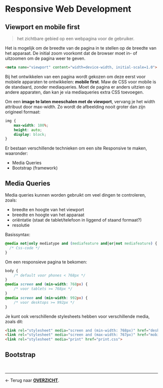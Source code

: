 # Responsive Web Development

## Viewport en mobile first

> het zichtbare gebied op een webpagina voor de gebruiker.

Het is mogelijk om de breedte van de pagina in te stellen op de breedte van het apparaat. De initial zoom voorkomt dat de browser moet in- of uitzoomen om de pagina weer te geven.

```html
<meta name="viewport" content="width=device-width, initial-scale=1.0">
```

Bij het ontwikkelen van een pagina wordt gekozen om deze eerst voor mobiele apparaten te ontwikkelen: **mobile first**. Maw de CSS voor mobile is de standaard, zonder mediaqueries. Moet de pagina er anders uitzien op andere apparaten, dan kan je via mediaqueries extra CSS toevoegen.

Om een **image te laten meeschalen met de viewport**, vervang je het width attribuut door max-width. Zo wordt de afbeelding nooit groter dan zijn origineel formaat:

```css
img {
    max-width: 100%;
    height: auto;
    display: block;
}
```

Er bestaan verschillende technieken om een site Responsive te maken, waaronder:
* Media Queries
* Bootstrap (framework)

## Media Queries

Media queries kunnen worden gebruikt om veel dingen te controleren, zoals:
* breedte en hoogte van het viewport
* breedte en hoogte van het apparaat
* oriëntatie (staat de tablet/telefoon in liggend of staand formaat?)
* resolutie

Basissyntax:

```css
@media not|only mediatype and (mediafeature and|or|not mediafeature) {
  /* Css-code */
}
```

Om een responsieve pagina te bekomen:

```css
body {
    /* default voor phones < 768px */
}
@media screen and (min-width: 768px) {
    /* voor tablets >= 768px */
}
@media screen and (min-width: 992px) {
    /* voor desktops >= 992px */
}
```

Je kunt ook verschillende stylesheets hebben voor verschillende media, zoals dit:

```html
<link rel="stylesheet" media="screen and (min-width: 768px)" href="desktop.css">
<link rel="stylesheet" media="screen and (max-width: 767px)" href="mobile.css">
<link rel="stylesheet" media="print" href="print.css">
```

## Bootstrap


<br>

---

&larr; Terug naar [**OVERZICHT**](./README.md#overview).